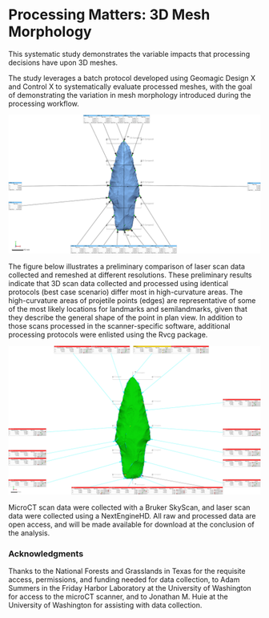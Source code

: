 # Processing Matters: 3D Mesh Morphology

This systematic study demonstrates the variable impacts that processing decisions have upon 3D meshes.

The study leverages a batch protocol developed using Geomagic Design X and Control X to systematically evaluate processed meshes, with the goal of demonstrating the variation in mesh morphology introduced during the processing workflow.

![](./figures/FigBatch.jpg)

The figure below illustrates a preliminary comparison of laser scan data collected and remeshed at different resolutions. These preliminary results indicate that 3D scan data collected and processed using identical protocols (best case scenario) differ most in high-curvature areas. The high-curvature areas of projetile points (edges) are representative of some of the most likely locations for landmarks and semilandmarks, given that they describe the general shape of the point in plan view. In addition to those scans processed in the scanner-specific software, additional processing protocols were enlisted using the Rvcg package.

![Comparison of H1 and processed scan.](./figures/R2.jpg)

MicroCT scan data were collected with a Bruker SkyScan, and laser scan data were collected using a NextEngineHD. All raw and processed data are open access, and will be made available for download at the conclusion of the analysis. 

### Acknowledgments

Thanks to the National Forests and Grasslands in Texas for the requisite access, permissions, and funding needed for data collection, to Adam Summers in the Friday Harbor Laboratory at the University of Washington for access to the microCT scanner, and to Jonathan M. Huie at the University of Washington for assisting with data collection.